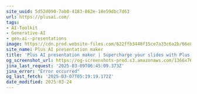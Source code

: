 ```yaml
---
site_uuid: 5d52d090-7ab0-4183-862e-18e59dbc7d63
url: https://plusai.com/
tags:
- AI-Toolkit
- Generative-AI
- gen-ai--presentations
image: https://cdn.prod.website-files.com/622ffb3448f15ce7a33c6a2b/66e87e13710938ddde0670c1_og%20-%20Plus%20AI%20presentation%20maker%20(1).avif
site_name: Plus AI presentation maker
title: 'Plus AI presentation maker | Supercharge your slides with Plus AI'
og_screenshot_url: https://og-screenshots-prod.s3.amazonaws.com/1366x768/80/false/a132a1b74c5d05d74f9cda5d53c29b2536c0fe47d9e6d7cd4ff11015ff828561.jpeg
jina_last_request: '2025-03-09T06:45:09.373Z'
jina_error: "Error occurred"
og_last_fetch: '2025-03-07T05:19:19.172Z'
date_modified: 2025-03-24
---
```




